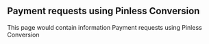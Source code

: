 ## Payment requests using Pinless Conversion

 This page would contain information Payment requests using Pinless Conversion
